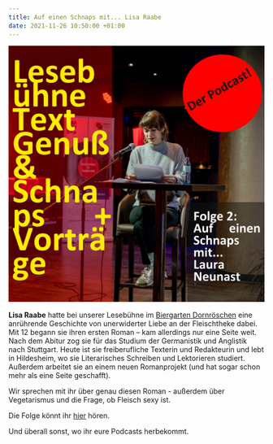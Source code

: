 ```yaml
---
title: Auf einen Schnaps mit... Lisa Raabe
date: 2021-11-26 10:50:00 +01:00
---
```


![podcast-Seite001.jpg](/uploads/podcast-Seite001.jpg)

**Lisa Raabe** hatte bei unserer Lesebühne im [Biergarten Dornröschen](https://lesebuehnetextgenuss.de/galerie/wachgekusst-17-dot-6-2021-biergarten-dornroschen.html) eine anrührende Geschichte von unerwiderter Liebe an der Fleischtheke dabei. Mit 12 begann sie ihren ersten Roman – kam allerdings nur eine Seite weit. Nach dem Abitur zog sie für das Studium der Germanistik und Anglistik nach Stuttgart. Heute ist sie freiberufliche Texterin und Redakteurin und lebt in Hildesheim, wo sie Literarisches Schreiben und Lektorieren studiert. Außerdem arbeitet sie an einem neuen Romanprojekt (und hat sogar schon mehr als eine Seite geschafft).

Wir sprechen mit ihr über genau diesen Roman - außerdem über Vegetarismus und die Frage, ob Fleisch sexy ist.

Die Folge könnt ihr [hier](https://anchor.fm/lesebhne-text-genu--schnaps--vortrge/episodes/Folge-8-Auf-einen-Schnaps-mit----Lisa-Raabe-e1arath) hören.

Und überall sonst, wo ihr eure Podcasts herbekommt.